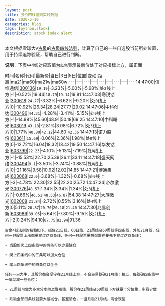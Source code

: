 ```yaml
---
layout: post
title: 股价四线法则实时数据
date: 2020-5-10
categories: blog
tags: [python,stock]
description: stock index alert
---
```



本文根据雪球大v[古泉](https://xueqiu.com/u/7148646888)的[古泉四线法则](https://xueqiu.com/7148646888/130498192)，计算了自己的一些自选股当前所处位置，用于持续追踪验证，帮助自己进行判断。

**说明**：下表中4线对应取值为`红色`表示最新价处于对应指标上方，属正面

时间|名称|代码|最新价|当日|3日|5日|位置|变动|距离|ma21|ma60|ma21w|ma60w
---|---|---|---|---|---|---|---|---
14:47:00|信维通信|[300136](https://xueqiu.com/S/SZ300136)|`19.19`|-3.23%|-5.00%|-5.68%|处`2`线上方|-1|-0.52%|19.44|`18.79`|`19.14`|19.81
14:47:03|寒锐钴业|[300618](https://xueqiu.com/S/SZ300618)|`24.77`|-3.32%|-6.62%|-9.20%|处`0`线上方|0|-10.92%|26.34|28.24|27.77|29.02
14:47:06|中科创达|[300496](https://xueqiu.com/S/SZ300496)|`44.31`|-4.28%|-3.41%|-5.15%|处`0`线上方|-1|-14.98%|45.60|48.91|50.18|69.25
14:47:10|中科曙光|[603019](https://xueqiu.com/S/SH603019)|`43.18`|-2.81%|3.08%|6.72%|处`3`线上方|0|1.77%|`40.80`|`42.12`|44.60|`42.36`
14:47:13|诺力股份|[603611](https://xueqiu.com/S/SH603611)|`15.69`|-0.06%|2.36%|1.98%|处`0`线上方|0|-12.72%|16.04|18.32|18.42|19.50
14:47:16|华友钴业|[603799](https://xueqiu.com/S/SH603799)|`22.23`|-4.10%|-5.13%|-7.19%|处`0`线上方|-1|-15.53%|22.70|25.39|26.11|33.11
14:47:18|盛天网络|[300494](https://xueqiu.com/S/SZ300494)|`9.1`|-3.50%|-3.74%|-0.88%|处`0`线上方|0|-21.16%|9.58|10.92|12.02|14.85
14:47:21|博通集成|[603068](https://xueqiu.com/S/SH603068)|`22.0`|-3.68%|-1.32%|-0.68%|处`0`线上方|-3|-4.78%|22.30|22.55|22.20|25.72
14:47:24|帝尔激光|[300776](https://xueqiu.com/S/SZ300776)|`48.57`|1.34%|3.34%|1.34%|处`3`线上方|1|-0.66%|`46.51`|`48.53`|`46.87`|54.38
14:47:27|大族激光|[002008](https://xueqiu.com/S/SZ002008)|`21.84`|-2.72%|0.55%|3.16%|处`4`线上方|0|5.11%|`20.87`|`20.70`|`20.18`|`21.40`
14:47:30|兆易创新|[603986](https://xueqiu.com/S/SH603986)|`89.05`|-5.64%|-7.80%|-9.15%|处`2`线上方|-2|0.24%|94.10|`87.75`|`82.94`|91.36

```
古泉4线法则的精髓如下。抓住21日线、60日线、21周线及60周线等四条线，外加21月线，任何一只股票上涨都要穿过这四条线，任何一只股票要想爆雷也要先下穿过这四条线：

+ 当股价爬上四条线中的两条可以少量建仓

+ 爬上四条线中的三条可以加大仓位

+ 爬上四条线中的四条可以全仓

任何一只大牛，其股价都会坚守在21月线上方，不会轻易跌破21月线；相反，每跌破四条线中一条就减一些仓位：

+ 21周线可做为多空分水岭及警戒线，股价在21周线及60周线下方就要十分慎重，多看少做

+ 跌破全部四条线就要大幅减仓，甚至清仓，一旦跌破21月线，清仓观望
```